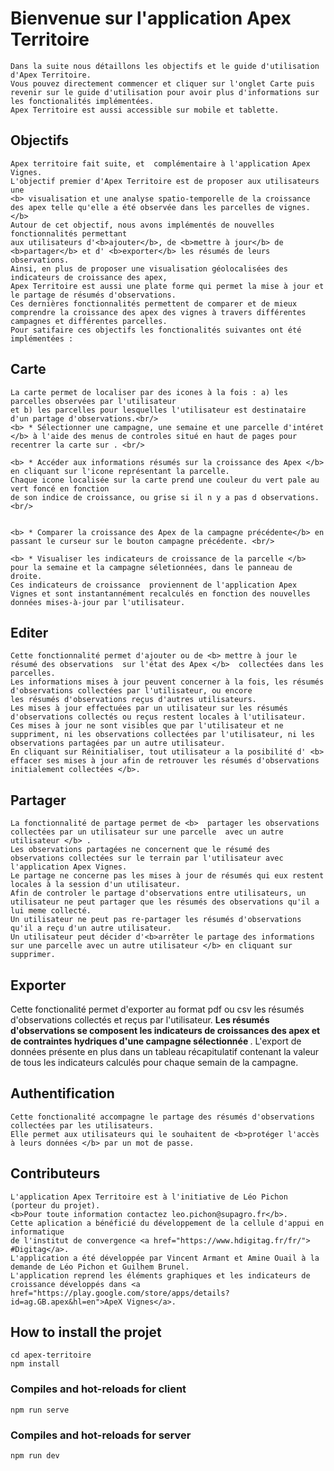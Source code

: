 # Bienvenue sur l'application Apex Territoire


    Dans la suite nous détaillons les objectifs et le guide d'utilisation d'Apex Territoire.
    Vous pouvez directement commencer et cliquer sur l'onglet Carte puis
    revenir sur le guide d'utilisation pour avoir plus d'informations sur les fonctionalités implémentées.
    Apex Territoire est aussi accessible sur mobile et tablette.


##  Objectifs

    Apex territoire fait suite, et  complémentaire à l'application Apex Vignes.
    L'objectif premier d'Apex Territoire est de proposer aux utilisateurs une
    <b> visualisation et une analyse spatio-temporelle de la croissance des apex telle qu'elle a été observée dans les parcelles de vignes.</b>
    Autour de cet objectif, nous avons implémentés de nouvelles fonctionnalités permettant 
    aux utilisateurs d'<b>ajouter</b>, de <b>mettre à jour</b> de <b>partager</b> et d' <b>exporter</b> les résumés de leurs observations.
    Ainsi, en plus de proposer une visualisation géolocalisées des indicateurs de croissance des apex,
    Apex Territoire est aussi une plate forme qui permet la mise à jour et le partage de résumés d'observations. 
    Ces dernières fonctionnalités permettent de comparer et de mieux comprendre la croissance des apex des vignes à travers différentes campagnes et différentes parcelles.
    Pour satifaire ces objectifs les fonctionalités suivantes ont été implémentées :



    
##  Carte

    La carte permet de localiser par des icones à la fois : a) les parcelles observées par l'utilisateur 
    et b) les parcelles pour lesquelles l'utilisateur est destinataire d'un partage d'observations.<br/>
    <b> * Sélectionner une campagne, une semaine et une parcelle d'intéret </b> à l'aide des menus de controles situé en haut de pages pour  recentrer la carte sur . <br/>
    
    <b> * Accéder aux informations résumés sur la croissance des Apex </b>  en cliquant sur l'icone représentant la parcelle.
    Chaque icone localisée sur la carte prend une couleur du vert pale au vert foncé en fonction
    de son indice de croissance, ou grise si il n y a pas d observations.<br/>
    
    
    <b> * Comparer la croissance des Apex de la campagne précédente</b> en passant le curseur sur le bouton campagne précédente. <br/>
    
    <b> * Visualiser les indicateurs de croissance de la parcelle </b> pour la semaine et la campagne séletionnées, dans le panneau de droite.
    Ces indicateurs de croissance  proviennent de l'application Apex Vignes et sont instantannément recalculés en fonction des nouvelles données mises-à-jour par l'utilisateur.


##  Editer


    Cette fonctionnalité permet d'ajouter ou de <b> mettre à jour le résumé des observations  sur l'état des Apex </b>  collectées dans les parcelles.
    Les informations mises à jour peuvent concerner à la fois, les résumés d'observations collectées par l'utilisateur, ou encore
    les résumés d'observations reçus d'autres utilisateurs.
    Les mises à jour effectuées par un utilisateur sur les résumés d'observations collectés ou reçus restent locales à l'utilisateur.
    Ces mises à jour ne sont visibles que par l'utilisateur et ne suppriment, ni les observations collectées par l'utilisateur, ni les observations partagées par un autre utilisateur.
    En cliquant sur Réinitialiser, tout utilisateur a la posibilité d' <b> effacer ses mises à jour afin de retrouver les résumés d'observations initialement collectées </b>.


## Partager


    La fonctionnalité de partage permet de <b>  partager les observations collectées par un utilisateur sur une parcelle  avec un autre utilisateur </b> .
    Les observations partagées ne concernent que le résumé des observations collectées sur le terrain par l'utilisateur avec l'application Apex Vignes.
    Le partage ne concerne pas les mises à jour de résumés qui eux restent locales à la session d'un utilisateur.
    Afin de controler le partage d'observations entre utilisateurs, un utilisateur ne peut partager que les résumés des observations qu'il a lui meme collecté.
    Un utilisateur ne peut pas re-partager les résumés d'observations qu'il a reçu d'un autre utilisateur.
    Un utilisateur peut décider d'<b>arrêter le partage des informations sur une parcelle avec un autre utilisateur </b> en cliquant sur supprimer.
    

## Exporter


Cette fonctionalité permet d'exporter au format pdf ou csv les résumés d'observations collectés et reçus par l'utilisateur.
<b>Les résumés d'observations se composent les indicateurs de croissances des apex et de contraintes hydriques d'une campagne sélectionnée </b>.
L'export de données présente en plus dans un tableau récapitulatif contenant la valeur de tous les indicateurs calculés pour chaque semain de la campagne.

    
## Authentification



    Cette fonctionalité accompagne le partage des résumés d'observations collectées par les utilisateurs.
    Elle permet aux utilisateurs qui le souhaitent de <b>protéger l'accès à leurs données </b> par un mot de passe.


## Contributeurs


    L'application Apex Territoire est à l'initiative de Léo Pichon (porteur du projet).
    <b>Pour toute information contactez leo.pichon@supagro.fr</b>.
    Cette aplication a bénéficié du développement de la cellule d'appui en informatique
    de l'institut de convergence <a href="https://www.hdigitag.fr/fr/"> #Digitag</a>. 
    L'application a été développée par Vincent Armant et Amine Ouail à la demande de Léo Pichon et Guilhem Brunel.
    L'application reprend les éléments graphiques et les indicateurs de croissance développés dans <a href="https://play.google.com/store/apps/details?id=ag.GB.apex&hl=en">ApeX Vignes</a>.



## How to install the projet
```
cd apex-territoire
npm install
```

### Compiles and hot-reloads for client
```
npm run serve
```

### Compiles and hot-reloads for server
```
npm run dev
```
